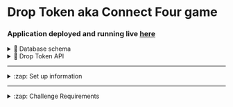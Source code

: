 # Drop Token aka Connect Four game

### Application deployed and running live [here](https://drop-token-98p6.herokuapp.com/)

<details>
  <summary> 🔻 Database schema </summary>
  <img alt="GIF" src="https://github.com/arsentieva/challenge98p6/blob/master/drop_token.png" />

</details>

<details>
  <summary> 🔻 Drop Token API </summary>
  <img alt="GIF" src="https://github.com/arsentieva/challenge98p6/blob/master/Drop_tokenAPI.png" />
</details>

---

<details>
  <summary>:zap: Set up information</summary>

  This challenge was implemented using the following packages and libraries:
  * Flask 
  * python-dotenv
  * psycopg2-binary
  * SQLAlchemy
  * flask-restx
  * alembic
  * Flask-Migrate
  * python_version = "3.8"

  * PostgreSQL database for data storage

  ### Database set up
  - create a user named 'drop_token_admin' with password "password"
  - create a database named 'drop_token_db' and "drop_token_admin" as owner
  

  ### Application setup
    - in the application root folder enter ``` pipenv install ```
    - in the application root folder  create a .env file and copy the setup from .env.example and paste it into .env

  ### Create and migrate database tables
    -  from the application root folder run ``` pipenv shell ```  to enter the virtual environment
 
    ``` pipenv run flask db upgrade ```

    - after this your database should be ready to play the game

  ### Running the application
    -  from the application root folder run ``` pipenv shell ```  to enter the virtual environment if it is not still active 
    - ``` flask run ``` to run the application 
    - open the browser and navigate to http://127.0.0.1:5000/
    - on a successful setup you should get access to the game API routes that have been implemented and can be tested from the browser

---
  
<details>
  <summary>:zap: Flask Back end and PostogreSQL database deployment to Heroku</summary>

  ** Perquisites have a heroku account
  ## app configuration
  * in your .env file define a variable DATABASE_URL and set it to your local db connection
  * in your config file make sure to use DATABASE_URL (this var will be dynamically populated when run in development vs production )

  ## heroku configuration
  * in your application install gunicorn by running ``` pipenv install gunicorn ```
  * in the root directory add a file named Procfile and add the following code to it : ``` web: gunicorn app:app ```

  * in the terminal type ``` heroku login ``` to make sure you are logged in
  * run ``` heroku create drop-token-98p6 ``` to create an application in heroku named "drop-token-98p6"
  * run ``` git push heroku master ```

  ## Install Heroku Postgres add-on for the database
  * From the Heroku account select your project ad under the Overview and Install add-ons section click Configure Add-Ons
   this will redirect to Resources page, select Find more add-ons and search for Heroku Postgres (choose a plan, i used Hobby Dev which is free) then specify which project/app you want the database to be attached to as a result a new "DATABASE_URL" will be automatically created for the project that will point to this database ( this config var can be found in the Setting tab/ Reveal Config Vars, if you have other vars that you need to add now it is a good time to do that) 

  I installed the add-on for the database via Heroku UI but here is the equivalent command for the terminal :
  *  ``` heroku addons:create heroku-postgresql:hobby-dev ``` 

  ## Migrate and Create your tables
  * run ``` heroku run flask db upgrade ``` this should create all the tables for your application
  * if you have seed data in a file like databse.py you can runn it ``` heroku run python database.py ```

  You are all set

</details>



</details>

---

<details>
  <summary>:zap: Challenge Requirements</summary>

# Drop-Token
implement a backend (REST web-service) that allows playing the game of 9dt, or 98point6 drop token. This should allow the players to create games, post moves, query moves and get state of games.

##  Rules of the Game
[ X ] Drop Token takes place on a 4x4 grid.
[ X ] A token is dropped along a column and said token goes to the lowest unoccupied row of the board.
[ X ] A player wins when they have 4 tokens next to each other either along a row, in a column, or on a diagonal.
[ X ] If the board is filled, and nobody has won then the game is a draw.
[ X ] Each player takes a turn, starting with player 1, until the game reaches either win or draw.
[ X ] If a player tries to put a token in a column that is already full, that results in an error state, and the player must play again until the play a valid move.

## Requirements
[ X ] Each game is between *k = 2* individuals
[ X ] basic board size is 4x4 (number of columns x number of rows)
[ X ] A player can quit a game at every moment while the game is still in progress. The game will continue as long as there are 2 or more active players and the game is not done. In case only a single player is left, that player is considered the winner.
[ X ] The backend should validate that a move is valid (it's the player's turn, column is not already full)
[ X ] The backend should identify a winning state.
[ X ] Multiple games may be running at the same time.

## API

#### POST /drop_token - Create a new game.

 => { 
     "players": ["player1", "player2"],
      "columns": 4,
      "rows":4
    }

 <=> { "gameId": "some_string_token"}
    
    * #### Status codes ####
    * 200 - OK. On success
    * 400 - Malformed request


#### GET /drop_token - Return all in-progress games.

 <=> { "games" : ["gameid1", "gameid2"] }
    
    *  #### Status codes ####
    * 200 - OK. On success


#### GET /drop_token/{gameId} - Get the state of the game.
 <=> { "players" : ["player1", "player2"], # Initial list of players.
       "state": "DONE/IN_PROGRESS",
       "winner": "player1", # in case of draw, winner will be null, state will be DONE.
                       # in case game is still in progess, key should not exist. // ??? in the response
     }

    * #### Status codes ####
    * 200 - OK. On success
    * 400 - Malformed request
    * 404 - Game/moves not found.
    


#### GET /drop_token/{gameId}/moves- Get (sub) list of the moves played.
 <=> {
      "moves": 
      [
          {"type": "MOVE", "player": "player1", "column":1}, 
          {"type": "QUIT", "player": "player2"}
      ]
    }

    * #### Status codes ####
    * 200 - OK. On success
    * 400 - Malformed request
    * 404 - Game/moves not found.


#### POST /drop_token/{gameId}/{playerId} - Post a move.
 => {
      "column" : 2
    }

 <=> {
        "move": "{gameId}/moves/{move_number}"
     }

    * #### Status codes ####
    * 200 - OK. On success
    * 400 - Malformed input. Illegal move
    * 404 - Game not found or player is not a part of it.
    * 409 - Player tried to post when it's not their turn.
 

#### GET /drop_token/{gameId}/moves/{move_number} - Return the move.
 <=>  {
        "type" : "MOVE",
        "player": "player1",
        "column": 2
      }

    * #### Status codes ####
    * 200 - OK. On success
    * 400 - Malformed request
    * 404 - Game/moves not found.


#### DELETE /drop_token/{gameId}/{playerId} - Player quits from game.
 <=> 
   * #### Status codes ####
   * 202 - OK. On success
   * 404 - Game not found or player is not a part of it.
   * 410 - Game is already in DONE state
   

</details>


